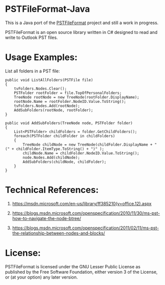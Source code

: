 # PSTFileFormat-Java

This is a Java port of the [PSTFileFormat](https://github.com/ROM-Knowledgeware/PSTFileFormat) project and still a work in progress.

PSTFileFormat is an open source library written in C# designed to read and write to Outlook PST files.

Usage Examples:
===============
List all folders in a PST file:

    public void ListAllFolders(PSTFile file)
    {
        tvFolders.Nodes.Clear();
        PSTFolder rootFolder = file.TopOfPersonalFolders;
        TreeNode rootNode = new TreeNode(rootFolder.DisplayName);
        rootNode.Name = rootFolder.NodeID.Value.ToString();
        tvFolders.Nodes.Add(rootNode);
        AddSubFolders(rootNode, rootFolder);
    }

    public void AddSubFolders(TreeNode node, PSTFolder folder)
    { 
        List<PSTFolder> childFolders = folder.GetChildFolders();
        foreach(PSTFolder childFolder in childFolders)
        {
            TreeNode childNode = new TreeNode(childFolder.DisplayName + " (" + childFolder.ItemType.ToString() + ")" );
            childNode.Name = childFolder.NodeID.Value.ToString();
            node.Nodes.Add(childNode);
            AddSubFolders(childNode, childFolder);
        }
    }

Technical References:
=====================
1. https://msdn.microsoft.com/en-us/library/ff385210(v=office.12).aspx

2. https://blogs.msdn.microsoft.com/openspecification/2010/11/30/ms-pst-how-to-navigate-the-node-btree/

3. https://blogs.msdn.microsoft.com/openspecification/2011/02/11/ms-pst-the-relationship-between-nodes-and-blocks/

License:
========
PSTFileFormat is licensed under the GNU Lesser Public License as published by the Free Software Foundation, either version 3 of the License, or (at your option) any later version.
